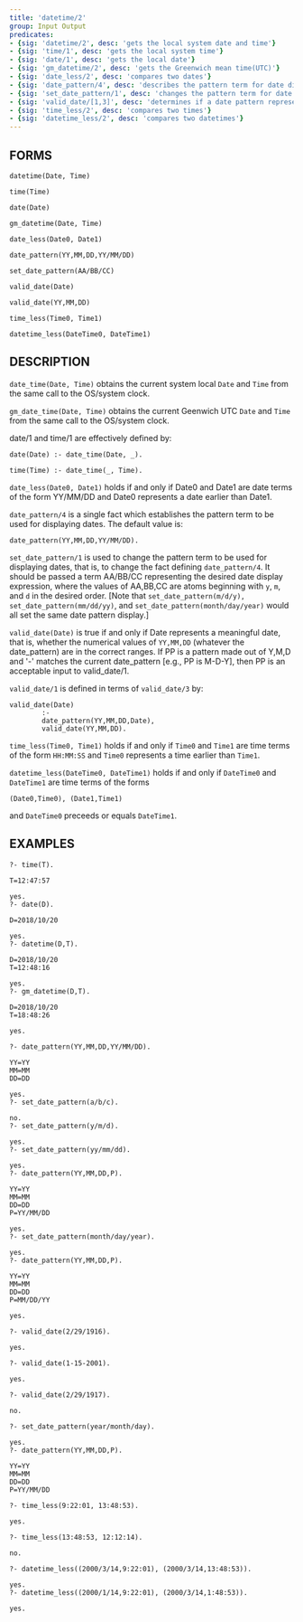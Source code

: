 ```yaml
---
title: 'datetime/2'
group: Input Output
predicates:
- {sig: 'datetime/2', desc: 'gets the local system date and time'}
- {sig: 'time/1', desc: 'gets the local system time'}
- {sig: 'date/1', desc: 'gets the local date'}
- {sig: 'gm_datetime/2', desc: 'gets the Greenwich mean time(UTC)'}
- {sig: 'date_less/2', desc: 'compares two dates'}
- {sig: 'date_pattern/4', desc: 'describes the pattern term for date display'}
- {sig: 'set_date_pattern/1', desc: 'changes the pattern term for date display'}
- {sig: 'valid_date/[1,3]', desc: 'determines if a date pattern represents a valid date'}
- {sig: 'time_less/2', desc: 'compares two times'}
- {sig: 'datetime_less/2', desc: 'compares two datetimes'}
---
```


## FORMS
```
datetime(Date, Time)

time(Time)

date(Date)

gm_datetime(Date, Time)

date_less(Date0, Date1)

date_pattern(YY,MM,DD,YY/MM/DD)

set_date_pattern(AA/BB/CC)

valid_date(Date)

valid_date(YY,MM,DD)

time_less(Time0, Time1)

datetime_less(DateTime0, DateTime1)

```
## DESCRIPTION

`date_time(Date, Time)` obtains the current system local `Date` and `Time` from the same call to the OS/system clock. 

`gm_date_time(Date, Time)` obtains the current Geenwich UTC `Date` and `Time` from the same call to the OS/system clock. 

date/1 and time/1 are effectively defined by:
```
date(Date) :- date_time(Date, _).

time(Time) :- date_time(_, Time).
```
`date_less(Date0, Date1)` holds if and only if Date0 and Date1 are date terms of the form YY/MM/DD 
and Date0 represents a date earlier than Date1.

`date_pattern/4` is a single fact which establishes the pattern term to be used for displaying dates.  The default value is:
```
date_pattern(YY,MM,DD,YY/MM/DD).
```
`set_date_pattern/1` is used to change the pattern term to be used for displaying dates, that is, to change the fact defining `date_pattern/4`.  It should be passed a term AA/BB/CC representing the desired date display expression, where the values of AA,BB,CC are atoms beginning with `y`, `m`, and `d` in the desired order. [Note that 
`set_date_pattern(m/d/y), set_date_pattern(mm/dd/yy)`, and `set_date_pattern(month/day/year)` would all set the same date pattern display.]

`valid_date(Date)` is true if and only if Date represents a meaningful date, that is, whether the numerical values of `YY,MM,DD` (whatever the date_pattern) are in the correct ranges.  If PP is a pattern made out of Y,M,D and '-' matches the current date_pattern [e.g., PP is M-D-Y], then PP is an acceptable input to valid_date/1.

`valid_date/1` is defined in terms of `valid_date/3` by:
```
valid_date(Date)
        :-
        date_pattern(YY,MM,DD,Date),
        valid_date(YY,MM,DD).
```
`time_less(Time0, Time1)` holds if and only if `Time0` and `Time1` are time terms of the form `HH:MM:SS` and  `Time0` represents a time earlier than `Time1`.

`datetime_less(DateTime0, DateTime1)` holds if and only if `DateTime0` and `DateTime1` are time terms of the forms
```
(Date0,Time0), (Date1,Time1)
```
and `DateTime0` preceeds or equals `DateTime1`.

## EXAMPLES
```
?- time(T).

T=12:47:57 

yes.
?- date(D).

D=2018/10/20 

yes.
?- datetime(D,T).

D=2018/10/20 
T=12:48:16 

yes.
?- gm_datetime(D,T).

D=2018/10/20 
T=18:48:26 

yes.

?- date_pattern(YY,MM,DD,YY/MM/DD).

YY=YY 
MM=MM 
DD=DD 

yes.
?- set_date_pattern(a/b/c).

no.
?- set_date_pattern(y/m/d).

yes.
?- set_date_pattern(yy/mm/dd).

yes.
?- date_pattern(YY,MM,DD,P).

YY=YY 
MM=MM 
DD=DD 
P=YY/MM/DD 

yes.
?- set_date_pattern(month/day/year).

yes.
?- date_pattern(YY,MM,DD,P).

YY=YY 
MM=MM 
DD=DD 
P=MM/DD/YY 

yes.

?- valid_date(2/29/1916).

yes.

?- valid_date(1-15-2001).

yes.

?- valid_date(2/29/1917).

no.

?- set_date_pattern(year/month/day).

yes.
?- date_pattern(YY,MM,DD,P).

YY=YY 
MM=MM 
DD=DD 
P=YY/MM/DD 

?- time_less(9:22:01, 13:48:53).

yes.

?- time_less(13:48:53, 12:12:14).

no.

?- datetime_less((2000/3/14,9:22:01), (2000/3/14,13:48:53)).

yes.
?- datetime_less((2000/1/14,9:22:01), (2000/3/14,1:48:53)).

yes.

```

